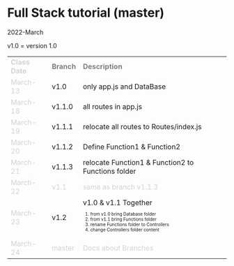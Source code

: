 # Full Stack tutorial (master)
2022-March 

v1.0 = version 1.0 

<table>
    <tr style="font-weight: bold; color: gray">
        <td style="color: lightgray">Class Date</td>
        <td>Branch</td>
        <td>Description</td>
    </tr>
    <tr>
        <td style="color: lightgray">March-13</td>
        <td>v1.0</td>
        <td>only app.js and DataBase</td>
    </tr>
    <tr>
        <td style="color: lightgray">March-18</td>
        <td>v1.1.0</td>
        <td>all routes in app.js</td>
    </tr>
    <tr>
        <td style="color: lightgray">March-19</td>
        <td>v1.1.1</td>
        <td>relocate all routes to Routes/index.js</td>
    </tr>
    <tr>
        <td style="color: lightgray">March-20</td>
        <td>v1.1.2</td>
        <td>Define Function1 & Function2 </td>
    </tr>
    <tr>
        <td style="color: lightgray">March-21</td>
        <td>v1.1.3</td>
        <td>relocate Function1 & Function2 to Functions folder</td>
    </tr>
    <tr>
        <td style="color: lightgray">March-22</td>
        <td style="color: lightgray">v1.1</td>
        <td style="color: lightgray">same as branch v1.1.3</td>
    </tr>
    <tr>
        <td style="color: lightgray">March-23</td>
        <td>v1.2</td>
        <td>
            v1.0 & v1.1 Together
            <ol style="font-size: 10px">
                <li>from v1.0 bring Database folder </li> 
                <li>from v1.1 bring Functions folder </li>
                <li>rename Functions folder to Controllers</li>
                <li>change Controllers folder content</li>
            </ol>
        </td>
    </tr>
    <tr>
        <td style="color: lightgray">March-24</td>
        <td style="color: lightgray">master</td>
        <td style="color: lightgray">Docs about Branches</td>
    </tr>
</table>
